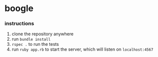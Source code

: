 boogle
======

### instructions

1. clone the repository anywhere
2. run `bundle install`
3. `rspec .` to run the tests
4. run `ruby app.rb` to start the server, which will listen on `localhost:4567`
